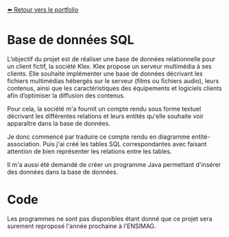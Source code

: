 [:arrow_left: Retour vers le portfolio](https://github.com/ThibaultLanthiez/Portfolio)

# Base de données SQL

L’objectif du projet est de réaliser une base de données relationnelle pour un client fictif, la société Klex. Klex propose un serveur multimédia à ses clients. Elle souhaite implémenter une base de données décrivant les fichiers multimédias hébergés sur le serveur (films ou fichiers audio), leurs contenus, ainsi que les caractéristiques des équipements et logiciels clients afin d’optimiser la diffusion des contenus.

Pour cela, la société m'a fournit un compte rendu sous forme textuel décrivant les différentes relations et leurs entités qu'elle souhaite voir apparaître dans la base de données. 

Je donc commencé par traduire ce compte rendu en diagramme entité-association. Puis j'ai créé les tables SQL correspondantes avec faisant attention de bien représenter les relations entre les tables. 

Il m'a aussi été demandé de créer un programme Java permettant d'insérer des données dans la base de données.

# Code

Les programmes ne sont pas disponibles étant donné que ce projet sera surement reproposé l'année prochaine à l'ENSIMAG.
